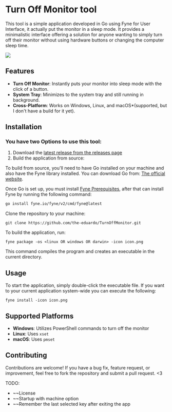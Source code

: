# Turn Off Monitor tool

This tool is a simple application developed in Go using Fyne for User Interface, it actually put the monitor in a sleep mode. It provides a minimalistic interface offering a solution for anyone wanting to simply turn off their monitor without using hardware buttons or changing the computer sleep time.


![](https://i.imgur.com/vOYbVmS.png)
## Features

- **Turn Off Monitor**: Instantly puts your monitor into sleep mode with the click of a button.
- **System Tray**: Minimizes to the system tray and still running in background.
- **Cross-Platform**: Works on Windows, Linux, and macOS*(supported, but I don't have a build for it yet).

## Installation
### You have two Options to use this tool:
1. Download the [latest release from the releases page](https://github.com/the-eduardo/TurnOffMonitor/releases/latest) 
2. Build the application from source:

To build from source, you'll need to have Go installed on your machine and also have the Fyne library installed. You can download Go from: 
[The official website](https://go.dev/doc/install). 

Once Go is set up, you must install [Fyne Prerequisites](https://docs.fyne.io/started/), after that can install Fyne by running the following command:
```bash
go install fyne.io/fyne/v2/cmd/fyne@latest
```
Clone the repository to your machine:
```
git clone https://github.com/the-eduardo/TurnOffMonitor.git
```
To build the application, run:
```
fyne package -os <linux OR windows OR darwin> -icon icon.png
```

This command compiles the program and creates an executable in the current directory.

## Usage
To start the application, simply double-click the executable file.
If you want to your current application system-wide you can execute the following:
```
fyne install -icon icon.png
```

## Supported Platforms

- **Windows**: Utilizes PowerShell commands to turn off the monitor
- **Linux**: Uses `xset`
- **macOS**: Uses `pmset`

## Contributing

Contributions are welcome! If you have a bug fix, feature request, or improvement, feel free to fork the repository and submit a pull request. <3

TODO:
- ~~License
- ~~Startup with machine option
- ~~Remember the last selected key after exiting the app
